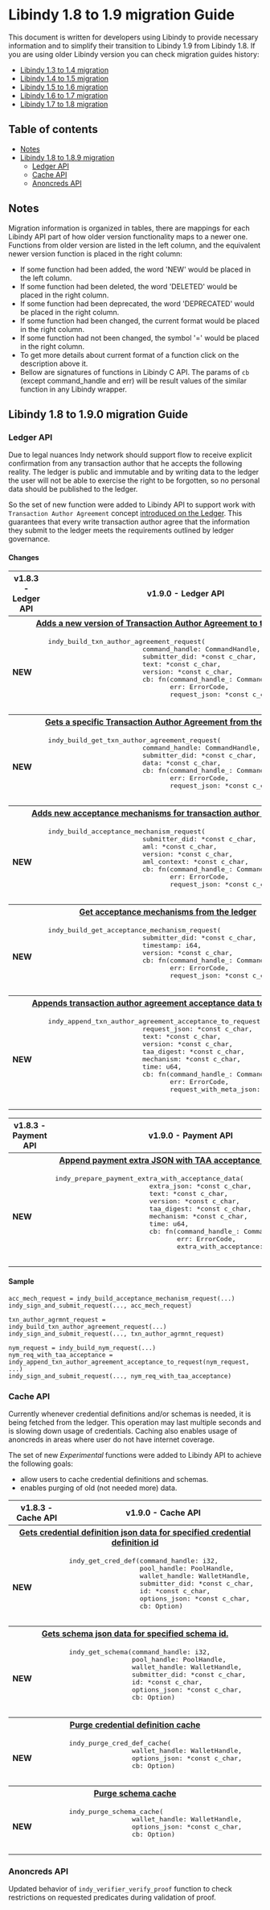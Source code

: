 <!-- markdownlint-disable MD033 -->

# Libindy 1.8 to 1.9 migration Guide

This document is written for developers using Libindy to provide necessary information and
to simplify their transition to Libindy 1.9 from Libindy 1.8. If you are using older Libindy
version you can check migration guides history:

* [Libindy 1.3 to 1.4 migration](https://github.com/hyperledger/indy-sdk/blob/v1.4.0/doc/migration-guide.md)
* [Libindy 1.4 to 1.5 migration](https://github.com/hyperledger/indy-sdk/blob/v1.5.0/doc/migration-guide-1.4.0-1.5.0.md)
* [Libindy 1.5 to 1.6 migration](https://github.com/hyperledger/indy-sdk/blob/v1.6.0/doc/migration-guide-1.5.0-1.6.0.md)
* [Libindy 1.6 to 1.7 migration](https://github.com/hyperledger/indy-sdk/blob/v1.7.0/doc/migration-guide-1.6.0-1.7.0.md)
* [Libindy 1.7 to 1.8 migration](https://github.com/hyperledger/indy-sdk/blob/v1.8.0/doc/migration-guide-1.7.0-1.8.0.md)

## Table of contents

* [Notes](#notes)
* [Libindy 1.8 to 1.8.9 migration](#libindy-18-to-190-migration-guide)
    * [Ledger API](#libindy-api)
    * [Cache API](#cache-api)
    * [Anoncreds API](#anoncreds-api)

## Notes

Migration information is organized in tables, there are mappings for each Libindy API part of how older version functionality maps to a newer one.
Functions from older version are listed in the left column, and the equivalent newer version function is placed in the right column:

* If some function had been added, the word 'NEW' would be placed in the left column.
* If some function had been deleted, the word 'DELETED' would be placed in the right column.
* If some function had been deprecated, the word 'DEPRECATED' would be placed in the right column.
* If some function had been changed, the current format would be placed in the right column.
* If some function had not been changed, the symbol '=' would be placed in the right column.
* To get more details about current format of a function click on the description above it.
* Bellow are signatures of functions in Libindy C API.
  The params of ```cb``` (except command_handle and err) will be result values of the similar function in any Libindy wrapper.

## Libindy 1.8 to 1.9.0 migration Guide

### Ledger API

Due to legal nuances Indy network should support flow to receive explicit confirmation from any 
transaction author that he accepts the following reality. 
The ledger is public and immutable and by writing data to the ledger the user will not be able
to exercise the right to be forgotten, so no personal data should be published to the ledger. 

So the set of new function were added to Libindy API to support work with `Transaction Author Agreement` concept [introduced on the Ledger](https://github.com/hyperledger/indy-node/blob/master/design/txn_author_agreement.md).
This guarantees that every write transaction author agree that the information they submit to the ledger meets the requirements outlined by ledger governance.   
   
#### Changes

<table>
    <tr>  
      <th>v1.8.3 - Ledger API</th>
      <th>v1.9.0 - Ledger API</th>
    </tr>
    <tr>
      <th colspan="2">
          <a href="https://github.com/hyperledger/indy-sdk/blob/v1.9.0/libindy/src/api/ledger.rs#L2001">
              Adds a new version of Transaction Author Agreement to the ledger
          </a>
      </th>
    <tr>
    <tr>
      <td>
          <b>NEW</b>
      </td>
      <td>
      <pre>
indy_build_txn_author_agreement_request(
                        command_handle: CommandHandle,
                        submitter_did: *const c_char,
                        text: *const c_char,
                        version: *const c_char,
                        cb: fn(command_handle_: CommandHandle,
                               err: ErrorCode,
                               request_json: *const c_char))
      </pre>
      </td>
    </tr>
    <tr>
      <th colspan="2">
          <a href="https://github.com/hyperledger/indy-sdk/blob/v1.9.0/libindy/src/api/ledger.rs#L2055">
              Gets a specific Transaction Author Agreement from the ledger
          </a>
      </th>
    <tr>
    <tr>
      <td>
          <b>NEW</b>
      </td>
      <td>
      <pre>
indy_build_get_txn_author_agreement_request(
                        command_handle: CommandHandle,
                        submitter_did: *const c_char,
                        data: *const c_char,
                        cb: fn(command_handle_: CommandHandle,
                               err: ErrorCode,
                               request_json: *const c_char))
      </pre>
      </td>
    </tr>
    <tr>
      <th colspan="2">
          <a href="https://github.com/hyperledger/indy-sdk/blob/v1.9.0/libindy/src/api/ledger.rs#L2113">
              Adds new acceptance mechanisms for transaction author agreement
          </a>
      </th>
    <tr>
    <tr>
      <td>
          <b>NEW</b>
      </td>
      <td>
      <pre>
indy_build_acceptance_mechanism_request(
                        submitter_did: *const c_char,
                        aml: *const c_char,
                        version: *const c_char,
                        aml_context: *const c_char,
                        cb: fn(command_handle_: CommandHandle,
                               err: ErrorCode,
                               request_json: *const c_char))
      </pre>
      </td>
    </tr>    
    <tr>
      <th colspan="2">
          <a href="https://github.com/hyperledger/indy-sdk/blob/v1.9.0/libindy/src/api/ledger.rs#L2184">
              Get acceptance mechanisms from the ledger
          </a>
      </th>
    <tr>
    <tr>
      <td>
          <b>NEW</b>
      </td>
      <td>
      <pre>
indy_build_get_acceptance_mechanism_request(
                        submitter_did: *const c_char,
                        timestamp: i64,
                        version: *const c_char,
                        cb: fn(command_handle_: CommandHandle,
                               err: ErrorCode,
                               request_json: *const c_char))
      </pre>
      </td>
    </tr>
    <tr>
      <th colspan="2">
          <a href="https://github.com/hyperledger/indy-sdk/blob/v1.9.0/libindy/src/api/ledger.rs#L2242">
              Appends transaction author agreement acceptance data to a request
          </a>
      </th>
    <tr>
    <tr>
      <td>
          <b>NEW</b>
      </td>
      <td>
      <pre>
indy_append_txn_author_agreement_acceptance_to_request(
                        request_json: *const c_char,
                        text: *const c_char,
                        version: *const c_char,
                        taa_digest: *const c_char,
                        mechanism: *const c_char,
                        time: u64,
                        cb: fn(command_handle_: CommandHandle,
                               err: ErrorCode,
                               request_with_meta_json: *const c_char))
      </pre>
      </td>
    </tr>
</table>

<table>
    <tr>  
      <th>v1.8.3 - Payment API</th>
      <th>v1.9.0 - Payment API</th>
    </tr>
    <tr>
      <th colspan="2">
          <a href="https://github.com/hyperledger/indy-sdk/blob/v1.9.0/libindy/src/api/payment.rs#L855">
              Append payment extra JSON with TAA acceptance data
          </a>
      </th>
    <tr>
    <tr>
      <td>
          <b>NEW</b>
      </td>
      <td>
      <pre>
indy_prepare_payment_extra_with_acceptance_data(
                        extra_json: *const c_char,
                        text: *const c_char,
                        version: *const c_char,
                        taa_digest: *const c_char,
                        mechanism: *const c_char,
                        time: u64,
                        cb: fn(command_handle_: CommandHandle,
                               err: ErrorCode,
                               extra_with_acceptance: *const c_char))
      </pre>
      </td>
    </tr>
</table>

#### Sample
```
acc_mech_request = indy_build_acceptance_mechanism_request(...)
indy_sign_and_submit_request(..., acc_mech_request)

txn_author_agrmnt_request = indy_build_txn_author_agreement_request(...)
indy_sign_and_submit_request(..., txn_author_agrmnt_request)

nym_request = indy_build_nym_request(...)
nym_req_with_taa_acceptance = indy_append_txn_author_agreement_acceptance_to_request(nym_request, ...)
indy_sign_and_submit_request(..., nym_req_with_taa_acceptance)
```

### Cache API

Currently whenever credential definitions and/or schemas is needed, it is being fetched from the ledger.
This operation may last multiple seconds and is slowing down usage of credentials.
Caching also enables usage of anoncreds in areas where user do not have internet coverage.

The set of new *Experimental* functions were added to Libindy API to achieve the following goals:
* allow users to cache credential definitions and schemas.
* enables purging of old (not needed more) data.

<table>
    <tr>  
      <th>v1.8.3 - Cache API</th>
      <th>v1.9.0 - Cache API</th>
    </tr>
    <tr>
      <th colspan="2">
          <a href="https://github.com/hyperledger/indy-sdk/blob/v1.9.0/libindy/src/api/cache.rs#L12">
              Gets credential definition json data for specified credential definition id
          </a>
      </th>
    <tr>
    <tr>
      <td>
          <b>NEW</b>
      </td>
      <td>
          <pre>
indy_get_cred_def(command_handle: i32,
                  pool_handle: PoolHandle,
                  wallet_handle: WalletHandle,
                  submitter_did: *const c_char,
                  id: *const c_char,
                  options_json: *const c_char,
                  cb: Option<extern fn(xcommand_handle: i32,
                                       err: ErrorCode,
                                       cred_def_json: *const c_char)>)
          </pre>
      </td>
    </tr>
    <tr>
      <th colspan="2">
          <a href="https://github.com/hyperledger/indy-sdk/blob/v1.9.0/libindy/src/api/cache.rs#L72">
              Gets schema json data for specified schema id.
          </a>
      </th>
    <tr>
    <tr>
      <td>
          <b>NEW</b>
      </td>
      <td>
          <pre>
indy_get_schema(command_handle: i32,
                pool_handle: PoolHandle,
                wallet_handle: WalletHandle,
                submitter_did: *const c_char,
                id: *const c_char,
                options_json: *const c_char,
                cb: Option<extern fn(xcommand_handle: i32,
                                     err: ErrorCode,
                                     schema_json: *const c_char)>)
          </pre>
      </td>
    </tr>
    <tr>
      <th colspan="2">
          <a href="https://github.com/hyperledger/indy-sdk/blob/v1.9.0/libindy/src/api/cache.rs#L135">
              Purge credential definition cache
          </a>
      </th>
    <tr>
    <tr>
      <td>
          <b>NEW</b>
      </td>
      <td>
          <pre>
indy_purge_cred_def_cache(
                wallet_handle: WalletHandle,
                options_json: *const c_char,
                cb: Option<extern fn(command_handle_: i32,
                                     err: ErrorCode)>)
          </pre>
      </td>
    </tr>
    <tr>
      <th colspan="2">
          <a href="https://github.com/hyperledger/indy-sdk/blob/v1.9.0/libindy/src/api/cache.rs#L180">
              Purge schema cache
          </a>
      </th>
    <tr>
    <tr>
      <td>
          <b>NEW</b>
      </td>
      <td>
          <pre>
indy_purge_schema_cache(
                wallet_handle: WalletHandle,
                options_json: *const c_char,
                cb: Option<extern fn(command_handle_: IndyHandle,
                                     err: ErrorCode)>)
          </pre>
      </td>
    </tr>
</table>

### Anoncreds API

Updated behavior of `indy_verifier_verify_proof` function to check restrictions on requested predicates during validation of proof.
